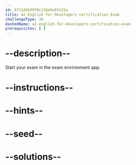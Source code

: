 ```yaml
---
id: 6721db5d9f0c116e6a0fe25a
title: A2 English for Developers Certification Exam
challengeType: 30
dashedName: a2-english-for-developers-certification-exam
prerequisites: [ ]
---
```


# --description--

Start your exam in the exam environment app.

# --instructions--

# --hints--

# --seed--

# --solutions--
